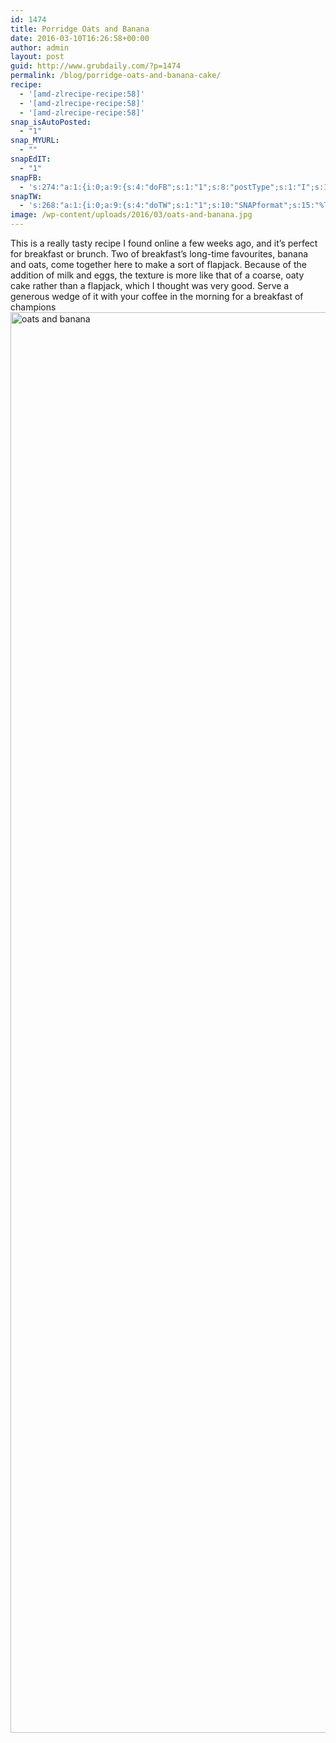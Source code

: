 ```yaml
---
id: 1474
title: Porridge Oats and Banana
date: 2016-03-10T16:26:58+00:00
author: admin
layout: post
guid: http://www.grubdaily.com/?p=1474
permalink: /blog/porridge-oats-and-banana-cake/
recipe:
  - '[amd-zlrecipe-recipe:58]'
  - '[amd-zlrecipe-recipe:58]'
  - '[amd-zlrecipe-recipe:58]'
snap_isAutoPosted:
  - "1"
snap_MYURL:
  - ""
snapEdIT:
  - "1"
snapFB:
  - 's:274:"a:1:{i:0;a:9:{s:4:"doFB";s:1:"1";s:8:"postType";s:1:"I";s:10:"AttachPost";s:1:"2";s:10:"SNAPformat";s:51:"New post (%TITLE%) has been published on %SITENAME%";s:9:"isAutoImg";s:1:"A";s:8:"imgToUse";b:0;s:9:"isAutoURL";s:1:"A";s:8:"urlToUse";b:0;s:11:"isPrePosted";s:1:"1";}}";'
snapTW:
  - 's:268:"a:1:{i:0;a:9:{s:4:"doTW";s:1:"1";s:10:"SNAPformat";s:15:"%TITLE% - %URL%";s:8:"attchImg";s:1:"1";s:9:"isAutoImg";s:1:"A";s:8:"imgToUse";b:0;s:11:"isPrePosted";s:1:"1";s:8:"isPosted";s:1:"1";s:4:"pgID";s:18:"707966012554125312";s:5:"pDate";s:19:"2016-03-10 16:27:02";}}";'
image: /wp-content/uploads/2016/03/oats-and-banana.jpg
---
```

This is a really tasty recipe I found online a few weeks ago, and it&#8217;s perfect for breakfast or brunch. Two of breakfast&#8217;s long-time favourites, banana and oats, come together here to make a sort of flapjack. Because of the addition of milk and eggs, the texture is more like that of a coarse, oaty cake rather than a flapjack, which I thought was very good. Serve a generous wedge of it with your coffee in the morning for a breakfast of champions<a href="http://www.grubdaily.com/wp-content/uploads/2016/03/oats-and-banana.jpg" rel="attachment wp-att-1475"><img class="aligncenter size-full wp-image-1475" src="http://www.grubdaily.com/wp-content/uploads/2016/03/oats-and-banana.jpg" alt="oats and banana" width="3409" height="2273" srcset="http://www.grubdaily.com/wp-content/uploads/2016/03/oats-and-banana.jpg 3409w, http://www.grubdaily.com/wp-content/uploads/2016/03/oats-and-banana-300x200.jpg 300w, http://www.grubdaily.com/wp-content/uploads/2016/03/oats-and-banana-768x512.jpg 768w, http://www.grubdaily.com/wp-content/uploads/2016/03/oats-and-banana-1024x683.jpg 1024w, http://www.grubdaily.com/wp-content/uploads/2016/03/oats-and-banana-140x94.jpg 140w" sizes="(max-width: 3409px) 100vw, 3409px" /></a>